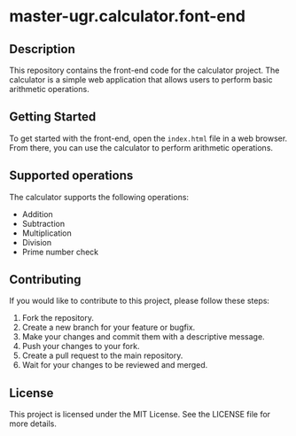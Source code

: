 # master-ugr.calculator.font-end
## Description
This repository contains the front-end code for the calculator project. The calculator is a simple web application that allows users to perform basic arithmetic operations.

## Getting Started
To get started with the front-end, open the `index.html` file in a web browser. From there, you can use the calculator to perform arithmetic operations.
## Supported operations
The calculator supports the following operations:
- Addition
- Subtraction
- Multiplication
- Division
- Prime number check
## Contributing
If you would like to contribute to this project, please follow these steps:
1. Fork the repository.
1. Create a new branch for your feature or bugfix.
1. Make your changes and commit them with a descriptive message.
1. Push your changes to your fork.
1. Create a pull request to the main repository.
1. Wait for your changes to be reviewed and merged.

## License
This project is licensed under the MIT License. See the LICENSE file for more details.